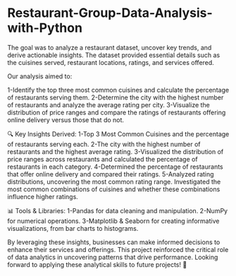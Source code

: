 # Restaurant-Group-Data-Analysis-with-Python
The goal was to analyze a restaurant dataset, uncover key trends, and derive actionable insights. The dataset provided essential details such as the cuisines served, restaurant locations, ratings, and services offered.

Our analysis aimed to:

1-Identify the top three most common cuisines and calculate the percentage of restaurants serving them.
2-Determine the city with the highest number of restaurants and analyze the average rating per city.
3-Visualize the distribution of price ranges and compare the ratings of restaurants offering online delivery versus those that do not.

🔍 Key Insights Derived:
1-Top 3 Most Common Cuisines and the percentage of restaurants serving each.
2-The city with the highest number of restaurants and the highest average rating.
3-Visualized the distribution of price ranges across restaurants and calculated the percentage of restaurants in each category.
4-Determined the percentage of restaurants that offer online delivery and compared their ratings.
5-Analyzed rating distributions, uncovering the most common rating range.
Investigated the most common combinations of cuisines and whether these combinations influence higher ratings.

📊 Tools & Libraries:
1-Pandas for data cleaning and manipulation.
2-NumPy for numerical operations.
3-Matplotlib & Seaborn for creating informative visualizations, from bar charts to histograms.

By leveraging these insights, businesses can make informed decisions to enhance their services and offerings. This project reinforced the critical role of data analytics in uncovering patterns that drive performance.
Looking forward to applying these analytical skills to future projects! 🚀
